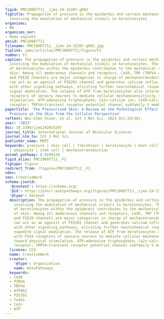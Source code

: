 ```yaml
---
figid: PMC10607711__ijms-24-15207-g002
figtitle: Propagation of pressure in the epidermis and certain mechanotransducers
  involving the modulation of mechanical stimuli in keratinocytes
organisms:
- NA
organisms_ner:
- Homo sapiens
pmcid: PMC10607711
filename: PMC10607711__ijms-24-15207-g002.jpg
figlink: /pmc/articles/PMC10607711/figure/F2
number: F2
caption: The propagation of pressure in the epidermis and certain mechanotransducers
  involving the modulation of mechanical stimuli in keratinocytes. The upward maturation
  of keratinocytes within the epidermis contributes to the mechanical resistance of
  skin. Among all membranous channels and receptors, CaSR, TRP (TRPV4 as representative),
  and PIEZO channels are major categories in charge of mechanotransduction. Yoda1
  can act as an agonist of PIEZO1 channel and generates calcium influx in association
  with other signaling pathways, eliciting further neurochemical responses that expedite
  signal modulation. The release of ATP from keratinocytes also interacts with P2X4
  receptors of sensory neurons to mediate cellular mechanosensitivity toward physical
  stimulation. ATP—adenosine triphosphate; Ca2+—calcium ion; CaSR—calcium-sensing
  receptor; TRPV4—transient receptor potential channel subfamily V member 4.
papertitle: 'The Pressurized Skin: A Review on the Pathological Effect of Mechanical
  Pressure on the Skin from the Cellular Perspective'
reftext: Wei-Chen Chien, et al. Int J Mol Sci. 2023 Oct;24(20).
year: '2023'
doi: 10.3390/ijms242015207
journal_title: International Journal of Molecular Sciences
journal_nlm_ta: Int J Mol Sci
publisher_name: MDPI
keywords: pressure | skin cell | fibroblast | keratinocyte | mast cell | melanocyte
  | adipocyte | stem cell | mechanotransduction
automl_pathway: 0.9249228
figid_alias: PMC10607711__F2
figtype: Figure
redirect_from: /figures/PMC10607711__F2
ndex: ''
seo: CreativeWork
schema-jsonld:
  '@context': https://schema.org/
  '@id': https://pfocr.wikipathways.org/figures/PMC10607711__ijms-24-15207-g002.html
  '@type': Dataset
  description: The propagation of pressure in the epidermis and certain mechanotransducers
    involving the modulation of mechanical stimuli in keratinocytes. The upward maturation
    of keratinocytes within the epidermis contributes to the mechanical resistance
    of skin. Among all membranous channels and receptors, CaSR, TRP (TRPV4 as representative),
    and PIEZO channels are major categories in charge of mechanotransduction. Yoda1
    can act as an agonist of PIEZO1 channel and generates calcium influx in association
    with other signaling pathways, eliciting further neurochemical responses that
    expedite signal modulation. The release of ATP from keratinocytes also interacts
    with P2X4 receptors of sensory neurons to mediate cellular mechanosensitivity
    toward physical stimulation. ATP—adenosine triphosphate; Ca2+—calcium ion; CaSR—calcium-sensing
    receptor; TRPV4—transient receptor potential channel subfamily V member 4.
  license: CC0
  name: CreativeWork
  creator:
    '@type': Organization
    name: WikiPathways
  keywords:
  - CASR
  - P2RX4
  - TRPV4
  - ATP8A2
  - PIEZO1
  - Yoda1
  - Ca2+
  - ATP
---
```

